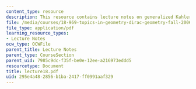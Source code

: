```yaml
---
content_type: resource
description: This resource contains lecture notes on generalized Kahler geometry.
file: /media/courses/18-969-topics-in-geometry-dirac-geometry-fall-2006/295e4a482856b1ba2417ff0991aaf329_lecture18.pdf
file_type: application/pdf
learning_resource_types:
- Lecture Notes
ocw_type: OCWFile
parent_title: Lecture Notes
parent_type: CourseSection
parent_uid: 7985c9dc-f35f-be0e-12ee-a216973eddd5
resourcetype: Document
title: lecture18.pdf
uid: 295e4a48-2856-b1ba-2417-ff0991aaf329
---
```

